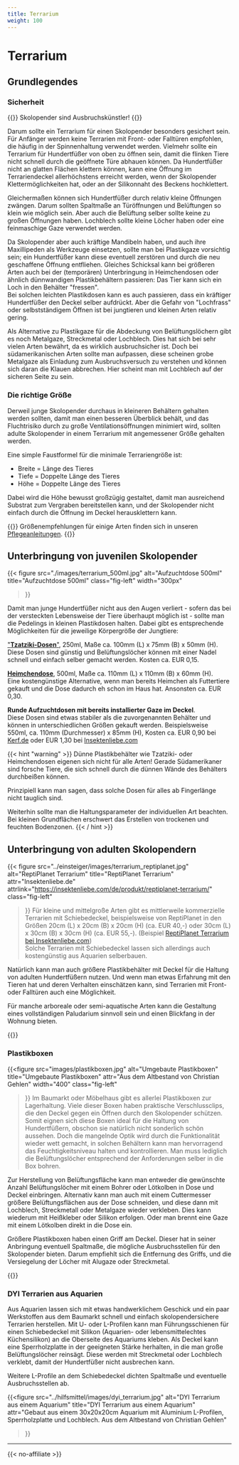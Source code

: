 ```yaml
---
title: Terrarium
weight: 100
---
```


# Terrarium

## Grundlegendes

### Sicherheit

{{<hint danger>}}
Skolopender sind Ausbruchskünstler!
{{</hint>}}

Darum sollte ein Terrarium für einen Skolopender besonders gesichert sein. Für Anfänger werden keine Terrarien mit Front- oder Falltüren empfohlen, die häufig in der Spinnenhaltung verwendet werden. Vielmehr sollte ein Terrarium für Hundertfüßer von oben zu öffnen sein, damit die flinken Tiere nicht schnell durch die geöffnete Türe abhauen können. Da Hundertfüßer nicht an glatten Flächen klettern können, kann eine Öffnung im Terrariendeckel allerhöchstens erreicht werden, wenn der Skolopender Klettermöglichkeiten hat, oder an der Silikonnaht des Beckens hochklettert.

Gleichermaßen können sich Hundertfüßer durch relativ kleine Öffnungen zwängen. Darum sollten Spaltmaße an Türöffnungen und Belüftungen so klein wie möglich sein. Aber auch die Belüftung selber sollte keine zu großen Öffnungen haben. Lochblech sollte kleine Löcher haben oder eine feinmaschige Gaze verwendet werden.  

Da Skolopender aber auch kräftige Mandibeln haben, und auch ihre Maxillipeden als Werkzeuge einsetzen, sollte man bei Plastikgaze vorsichtig sein; ein Hundertfüßer kann diese eventuell zerstören und durch die neu geschaffene Öffnung entfliehen. Gleiches Schicksal kann bei größeren Arten auch bei der (temporären) Unterbringung in Heimchendosen oder ähnlich dünnwandigen Plastikbehältern passieren: Das Tier kann sich ein Loch in den Behälter "fressen".  
Bei solchen leichten Plastikdosen kann es auch passieren, dass ein kräftiger Hundertfüßer den Deckel selber aufdrückt. Aber die Gefahr von "Lochfrass" oder selbstständigem Öffnen ist bei jungtieren und kleinen Arten relativ gering.

Als Alternative zu Plastikgaze für die Abdeckung von Belüftungslöchern gibt es noch Metalgaze, Streckmetal oder Lochblech. Dies hat sich bei sehr vielen Arten bewährt, da es wirklich ausbruchsicher ist. Doch bei südamerikanischen Arten sollte man aufpassen, diese scheinen grobe Metalgaze als Einladung zum Ausbruchsversuch zu verstehen und können sich daran die Klauen abbrechen. Hier scheint man mit Lochblech auf der sicheren Seite zu sein.

### Die richtige Größe

Derweil junge Skolopender durchaus in kleineren Behältern gehalten werden sollten, damit man einen besseren Überblick behält, und das Fluchtrisiko durch zu große Ventilationsöffnungen minimiert wird, sollten adulte Skolopender in einem Terrarium mit angemessener Größe gehalten werden.

Eine simple Faustformel für die minimale Terrariengröße ist:

- Breite = Länge des Tieres
- Tiefe = Doppelte Länge des Tieres
- Höhe = Doppelte Länge des Tieres

Dabei wird die Höhe bewusst großzügig gestaltet, damit man ausreichend Substrat zum Vergraben bereitstellen kann, und der Skolopender nicht einfach durch die Öffnung im Deckel herausklettern kann.

{{<hint info>}}
Größenempfehlungen für einige Arten finden sich in unseren [Pflegeanleitungen](/caresheets).
{{</hint>}}

## Unterbringung von juvenilen Skolopender

{{< figure 
    src="./images/terrarium_500ml.jpg"
    alt="Aufzuchtdose 500ml"
    title="Aufzuchtdose 500ml"
    class="fig-left"
    width="300px"
>}}

Damit man junge Hundertfüßer nicht aus den Augen verliert - sofern das bei der versteckten Lebensweise der Tiere überhaupt möglich ist - sollte man die Pedelings in kleinen Plastikdosen halten. Dabei gibt es entsprechende Möglichkeiten für die jeweilige Körpergröße der Jungtiere:

["**Tzatziki-Dosen**"](https://www.arachno-world.shop/collections/aufzuchtdosen/products/aufzuchtdose-250ml), 250ml, Maße ca. 100mm (L) x 75mm (B) x 50mm (H).  
Diese Dosen sind günstig und Belüftungslöcher können mit einer Nadel schnell und einfach selber gemacht werden.  Kosten ca. EUR 0,15.

[**Heimchendose**](https://www.arachno-world.shop/collections/aufzuchtdosen/products/aufzuchtdose-heimchendose-500ml), 500ml, Maße ca. 110mm (L) x 110mm (B) x 60mm (H).  
Eine kostengünstige Alternative, wenn man bereits Heimchen als Futtertiere gekauft und die Dose dadurch eh schon im Haus hat. Ansonsten ca. EUR 0,30.

**Runde Aufzuchtdosen mit bereits installierter Gaze im Deckel**.  
Diese Dosen sind etwas stabiler als die zuvorgenannten Behälter und können in unterschiedlichen Größen gekauft werden. Beispielsweise  
550ml, ca. 110mm (Durchmesser) x 85mm (H), Kosten ca. EUR 0,90 bei [Kerf.de](https://kerf.de/Aufzuchtdosen-mit-Gaze-im-Deckel-rund-klein) oder EUR 1,30 bei [Insektenliebe.com](https://insektenliebe.com/de/shop/aufzuchtdosen-mit-gaze-im-deckel/)

{{< hint "warning" >}}
Dünne Plastikbehälter wie Tzatziki- oder Heimchendosen eigenen sich nicht für alle Arten! Gerade Südamerikaner sind forsche Tiere, die sich schnell durch die dünnen Wände des Behälters durchbeißen können. 

Prinzipiell kann man sagen, dass solche Dosen für alles ab Fingerlänge nicht tauglich sind. 

Weiterhin sollte man die Haltungsparameter der individuellen Art beachten. Bei kleinen Grundflächen erschwert das Erstellen von trockenen und feuchten Bodenzonen. 
{{< / hint >}}

## Unterbringung von adulten Skolopendern

{{< figure
    src="../einsteiger/images/terrarium_reptiplanet.jpg"
    alt="ReptiPlanet Terrarium"
    title="ReptiPlanet Terrarium"
    attr="Insektenliebe.de"
    attrlink="https://insektenliebe.com/de/produkt/reptiplanet-terrarium/"
    class="fig-left"
>}}
Für kleine und mittelgroße Arten gibt es mittlerweile kommerzielle Terrarien mit Schiebedeckel, beispielsweise von ReptiPlanet in den Größen 20cm (L) x 20cm (B) x 20cm (H) (ca. EUR 40,-) oder 30cm (L) x 30cm (B) x 30cm (H) (ca. EUR 55,-).  (Beispiel [ReptiPlanet Terrarium bei Insektenliebe.com](https://insektenliebe.com/de/shop/reptiplanet-terrarium/))  
Solche Terrarien mit Schiebedeckel lassen sich allerdings auch kostengünstig aus Aquarien selberbauen.

Natürlich kann man auch größere Plastikbehälter mit Deckel für die Haltung von adulten Hundertfüßern nutzen. Und wenn man etwas Erfahrung mit den Tieren hat und deren Verhalten einschätzen kann, sind Terrarien mit Front- oder Falltüren auch eine Möglichkeit.

Für manche arboreale oder semi-aquatische Arten kann die Gestaltung eines vollständigen Paludarium sinnvoll sein und einen Blickfang in der Wohnung bieten.

{{<clearfix>}}

### Plastikboxen

{{<figure
    src="images/plastikboxen.jpg"
    alt="Umgebaute Plastikboxen"
    title="Umgebaute Plastikboxen"
    attr="Aus dem Altbestand von Christian Gehlen"
    width="400"
    class="fig-left"
>}}
Im Baumarkt oder Möbelhaus gibt es allerlei Plastikboxen zur Lagerhaltung. Viele dieser Boxen haben praktische Verschlussclips, die den Deckel gegen ein Öffnen durch den Skolopender schützen. Somit eignen sich diese Boxen ideal für die Haltung von Hundertfüßern, obschon sie natürlich nicht sonderlich schön aussehen. Doch die mangelnde Optik wird durch die Funktionalität wieder wett gemacht, in solchen Behältern kann man hervorragend das Feuchtigkeitsniveau halten und kontrollieren. Man muss lediglich die Belüftungslöcher entsprechend der Anforderungen selber in die Box bohren.

Zur Herstellung von Belüftungsfläche kann man entweder die gewünschte Anzahl Belüftungslöcher mit einem Bohrer oder Lötkolben in Dose und Deckel einbringen. Alternativ kann man auch mit einem Cuttermesser größere Belüftungsflächen aus der Dose schneiden, und diese dann mit Lochblech, Streckmetall oder Metalgaze wieder verkleben. Dies kann wiederum mit Heißkleber oder Silikon erfolgen. Oder man brennt eine Gaze mit einem Lötkolben direkt in die Dose ein.

Größere Plastikboxen haben einen Griff am Deckel. Dieser hat in seiner Anbringung eventuell Spaltmaße, die mögliche Ausbruchsstellen für den Skolopender bieten. Darum empfiehlt sich die Entfernung des Griffs, und die Versiegelung der Löcher mit Alugaze oder Streckmetal.

{{<clearfix>}}

### DYI Terrarien aus Aquarien

Aus Aquarien lassen sich mit etwas handwerklichem Geschick und ein paar Werkstoffen aus dem Baumarkt schnell und einfach skolopendersichere Terrarien herstellen. Mit U- oder L-Profilen kann man Führungsschienen für einen Schiebedeckel mit Silikon (Aquarien- oder lebensmittelechtes Küchensilikon) an die Oberseite des Aquariums kleben. Als Deckel kann eine Sperrholzplatte in der geeigneten Stärke herhalten, in die man große Belüftungslöcher reinsägt. Diese werden mit Streckmetal oder Lochblech verklebt, damit der Hundertfüßer nicht ausbrechen kann. 

Weitere L-Profile an dem Schiebedeckel dichten Spaltmaße und eventuelle Ausbruchsstellen ab.

{{<figure
    src="../hilfsmittel/images/dyi_terrarium.jpg"
    alt="DYI Terrarium aus einem Aquarium"
    title="DYI Terrarium aus einem Aquarium"
    attr="Gebaut aus einem 30x20x20cm Aquarium mit Aluminium L-Profilen, Sperrholzplatte und Lochblech. Aus dem Altbestand von Christian Gehlen"
>}}

---
{{< no-affiliate >}}
